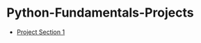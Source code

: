 # Python-Fundamentals-Projects
* [Project Section 1](https://github.com/DanielMonsivais/Python-Fundamentals-Projects/blob/main/Project%20Section%201.ipynb)
